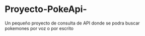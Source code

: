 # Proyecto-PokeApi-
Un pequeño proyecto de consulta de API donde se podra buscar pokemones por voz o por escrito
